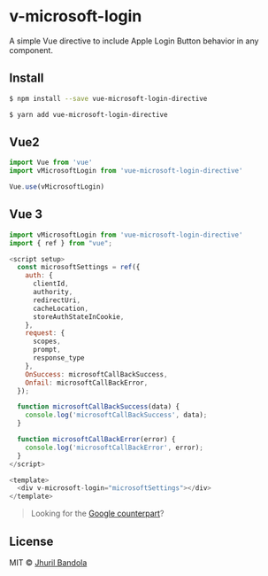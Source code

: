 # v-microsoft-login
A simple Vue directive to include Apple Login Button behavior in any component.

## Install

```bash
$ npm install --save vue-microsoft-login-directive
```

```bash
$ yarn add vue-microsoft-login-directive
```

## Vue2

```js
import Vue from 'vue'
import vMicrosoftLogin from 'vue-microsoft-login-directive'

Vue.use(vMicrosoftLogin)
```


## Vue 3

```js
import vMicrosoftLogin from 'vue-microsoft-login-directive'
import { ref } from "vue";

<script setup>
  const microsoftSettings = ref({
    auth: {
      clientId, 
      authority, 
      redirectUri, 
      cacheLocation, 
      storeAuthStateInCookie,
    },
    request: {
      scopes, 
      prompt, 
      response_type
    },
    OnSuccess: microsoftCallBackSuccess,
    Onfail: microsoftCallBackError,
  });

  function microsoftCallBackSuccess(data) {
    console.log('microsoftCallBackSuccess', data);
  }

  function microsoftCallBackError(error) {
    console.log('microsoftCallBackError', error);
  }
</script>

<template>
  <div v-microsoft-login="microsoftSettings"></div>
</template>
```


> Looking for the [Google counterpart](https://github.com/jhuril45/vue-google-login-directive)?

## License

MIT © [Jhuril Bandola](https://github.com/jhuril45)